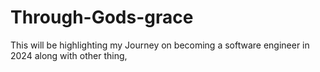 # Through-Gods-grace
This will be highlighting my Journey on becoming a software engineer in 2024 along with other thing,
